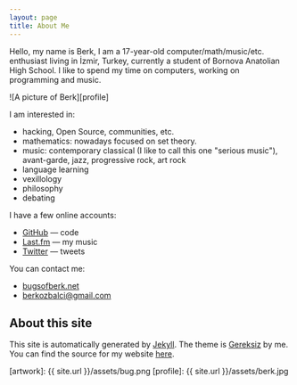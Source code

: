 ```yaml
---
layout: page
title: About Me
---
```


Hello, my name is Berk, I am a 17-year-old computer/math/music/etc. enthusiast living in İzmir, Turkey, currently a student of Bornova Anatolian High School. I like to spend my time on computers, working on programming and music.

![A picture of Berk][profile]

I am interested in:

* hacking, Open Source, communities, etc.
* mathematics: nowadays focused on set theory.
* music: contemporary classical (I like to call this one "serious music"), avant-garde, jazz, progressive rock, art rock
* language learning
* vexillology
* philosophy
* debating

I have a few online accounts:

* [GitHub][github] — code
* [Last.fm][lastfm] — my music
* [Twitter][twitter] — tweets

You can contact me:

* [bugsofberk.net](http://bugsofberk.net)
* [berkozbalci@gmail.com][email]

## About this site

This site is automatically generated by [Jekyll][jekyll]. The theme is [Gereksiz][gereksiz] by me. You can find the source for my website [here][blogsrc].

[email]: mailto:berkozbalci@gmail.com
[github]: https://github.com/berkoz
[lastfm]: http://www.last.fm/user/theconjuring666
[twitter]: https://twitter.com/bozbalci
[jekyll]: http://jekyllrb.com
[gereksiz]: https://github.com/berkoz/gereksiz
[blogsrc]: https://github.com/berkoz/blog
[artwork]: {{ site.url }}/assets/bug.png
[profile]: {{ site.url }}/assets/berk.jpg
